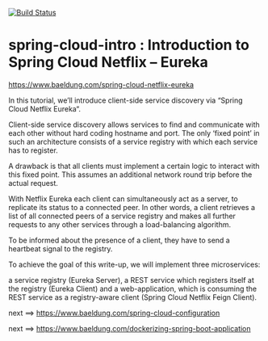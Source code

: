 [![Build Status](https://travis-ci.com/takik/spring-cloud-intro.svg?branch=master)](https://travis-ci.com/takik/spring-cloud-intro)
# spring-cloud-intro : Introduction to Spring Cloud Netflix – Eureka


https://www.baeldung.com/spring-cloud-netflix-eureka

In this tutorial, we’ll introduce client-side service discovery via “Spring Cloud Netflix Eureka“.

Client-side service discovery allows services to find and communicate with each other without hard coding hostname and port. The only ‘fixed point’ in such an architecture consists of a service registry with which each service has to register.

A drawback is that all clients must implement a certain logic to interact with this fixed point. This assumes an additional network round trip before the actual request.

With Netflix Eureka each client can simultaneously act as a server, to replicate its status to a connected peer. In other words, a client retrieves a list of all connected peers of a service registry and makes all further requests to any other services through a load-balancing algorithm.

To be informed about the presence of a client, they have to send a heartbeat signal to the registry.

To achieve the goal of this write-up, we will implement three microservices:

a service registry (Eureka Server),
a REST service which registers itself at the registry (Eureka Client) and
a web-application, which is consuming the REST service as a registry-aware client (Spring Cloud Netflix Feign Client).


next ==> https://www.baeldung.com/spring-cloud-configuration

next ==> https://www.baeldung.com/dockerizing-spring-boot-application
